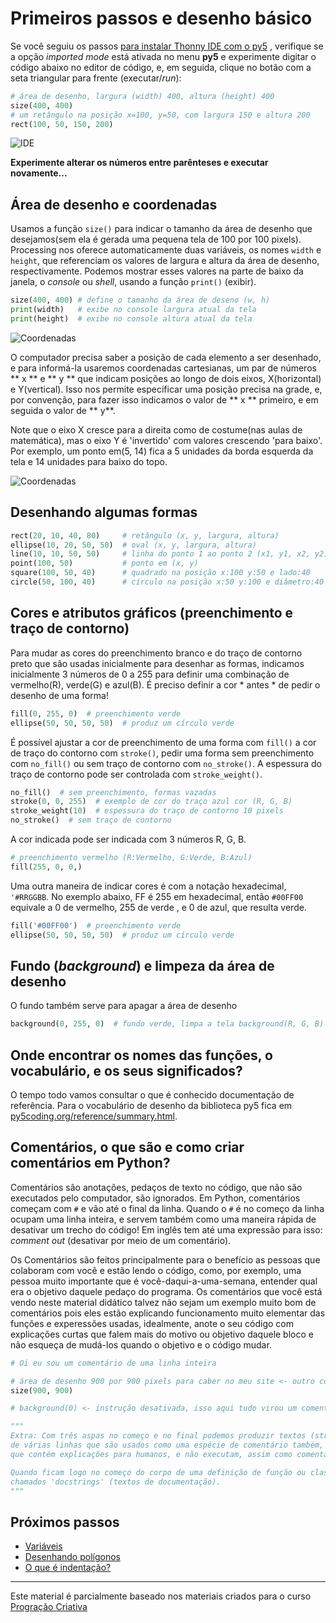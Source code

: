 # Primeiros passos e desenho básico

Se você seguiu os passos [para instalar Thonny IDE com o py5](https://abav.lugaralgum.com/como-instalar-py5) , verifique se a opção *imported mode* está ativada no menu **py5** e experimente digitar o código abaixo no editor de código, e, em seguida, clique no botão com a seta triangular para frente (executar/*run*):

```python
# área de desenho, largura (width) 400, altura (height) 400
size(400, 400)
# um retângulo na posição x=100, y=50, com largura 150 e altura 200
rect(100, 50, 150, 200)
```

![IDE](assets/01-IDE.png)

**Experimente alterar os números entre parênteses e executar novamente...**

## Área de desenho e coordenadas

Usamos a função `size()` para indicar o tamanho da área de desenho que desejamos(sem ela é gerada uma pequena tela de 100 por 100 pixels). Processing nos oferece automaticamente duas variáveis, os nomes `width` e `height`, que referenciam os valores de largura e altura da área de desenho, respectivamente. Podemos mostrar esses valores na parte de baixo da janela, o *console* ou *shell*, usando a função `print()` (exibir).

```python
size(400, 400) # define o tamanho da área de deseno (w, h)
print(width)   # exibe no console largura atual da tela
print(height)  # exibe no console altura atual da tela
```
![Coordenadas](assets/01-console.png)

O computador precisa saber a posição de cada elemento a ser desenhado, e para informá-la usaremos coordenadas cartesianas, um par de números ** x ** e ** y ** que indicam posições ao longo de dois eixos, X(horizontal) e Y(vertical). Isso nos permite especificar uma posição precisa na grade, e, por convenção, para fazer isso indicamos o valor de ** x ** primeiro, e em seguida o valor de ** y**.

Note que o eixo X cresce para a direita como de costume(nas aulas de matemática), mas o eixo Y é 'invertido' com valores crescendo 'para baixo'. Por exemplo, um ponto em(5, 14) fica a 5 unidades da borda esquerda da tela e 14 unidades para baixo do topo.

![Coordenadas](assets/01-coordenadas.jpg)

## Desenhando algumas formas

```python
rect(20, 10, 40, 80)     # retângulo (x, y, largura, altura)
ellipse(10, 20, 50, 50)  # oval (x, y, largura, altura)
line(10, 10, 50, 50)     # linha do ponto 1 ao ponto 2 (x1, y1, x2, y2)
point(100, 50)           # ponto em (x, y)
square(100, 50, 40)      # quadrado na posição x:100 y:50 e lado:40
circle(50, 100, 40)      # círculo na posição x:50 y:100 e diâmetro:40
```

## Cores e atributos gráficos (preenchimento e traço de contorno)

Para mudar as cores do preenchimento branco e do traço de contorno preto que são usadas inicialmente para desenhar as formas, indicamos inicialmente 3 números de 0 a 255 para definir uma combinação de vermelho(R), verde(G) e azul(B).
É preciso definir a cor * antes * de pedir o desenho de uma forma!

```python
fill(0, 255, 0)  # preenchimento verde
ellipse(50, 50, 50, 50)  # produz um círculo verde
```

É possível ajustar a cor de preenchimento de uma forma com `fill()` a cor de traço do contorno com `stroke()`, pedir uma forma sem preenchimento com `no_fill()` ou sem traço de contorno com `no_stroke()`. A espessura do traço de contorno pode ser controlada com `stroke_weight()`.

```python
no_fill()  # sem preenchimento, formas vazadas
stroke(0, 0, 255)  # exemplo de cor do traço azul cor (R, G, B)
stroke_weight(10)  # espessura do traço de contorno 10 pixels
no_stroke()  # sem traço de contorno
```

A cor indicada pode ser indicada com 3 números R, G, B.

```python
# preenchimento vermelho (R:Vermelho, G:Verde, B:Azul)
fill(255, 0, 0,)
```

Uma outra maneira de indicar cores é com a notação hexadecimal, `'#RRGGBB`. No exemplo abaixo, FF é 255 em hexadecimal, então `#00FF00` equivale a 0 de vermelho, 255 de verde , e 0 de azul, que resulta verde.

```python
fill('#00FF00')  # preenchimento verde
ellipse(50, 50, 50, 50)  # produz um círculo verde
```

## Fundo (*background*) e limpeza da área de desenho

O fundo também serve para apagar a área de desenho

```python
background(0, 255, 0)  # fundo verde, limpa a tela background(R, G, B)
```
## Onde encontrar os nomes das funções, o vocabulário, e os seus significados?

O tempo todo vamos consultar o que é conhecido documentação de referência. Para o vocabulário de desenho da biblioteca py5 fica em [py5coding.org/reference/summary.html](https://py5coding.org/reference/summary.html).

## Comentários, o que são e como criar comentários em Python?

Comentários são anotações, pedaços de texto no código, que não são executados pelo computador, são ignorados. Em Python, comentários começam com `#` e vão até o final da linha. Quando o `#` é no começo da linha ocupam uma linha inteira, e servem também como uma maneira rápida de desativar um trecho do código! Em inglês tem até uma expressão para isso: *comment out* (desativar por meio de um comentário).

Os Comentários são feitos principalmente para o benefício as pessoas que colaboram com você e estão lendo o código, como, por exemplo, uma pessoa muito importante que é você-daqui-a-uma-semana, entender qual era o objetivo daquele pedaço do programa. Os comentários que você está vendo neste material didático talvez não sejam um exemplo muito bom de comentários pois eles estão explicando funcionamento muito elementar das funções e experessões usadas, idealmente, anote o seu código com explicações curtas que falem mais do motivo ou objetivo daquele bloco e não esqueça de mudá-los quando o objetivo e o código mudar.


```python
# Oi eu sou um comentário de uma linha inteira

# área de desenho 900 por 900 pixels para caber no meu site <- outro comentário
size(900, 900)

# background(0) <- instrução desativada, isso aqui tudo virou um comentário!

"""
Extra: Com três aspas no começo e no final podemos produzir textos (strings)
de várias linhas que são usados como uma espécie de comentário também, uma vez
que contém explicações para humanos, e não executam, assim como comentários.

Quando ficam logo no começo do corpo de uma definição de função ou classe, são
chamados 'docstrings' (textos de documentação).
"""
```
## Próximos passos

- [Variáveis](variaveis.md)
- [Desenhando polígonos](poligonos_1.md)
- [O que é indentação?](indentacao.md)

---

Este material é parcialmente baseado nos materiais criados para o curso [Progração Criativa](https://arteprog.space/programacao-criativa/)
